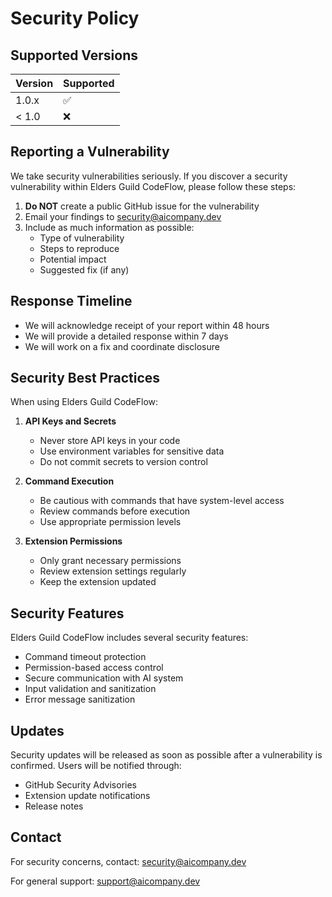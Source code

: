 # Security Policy

## Supported Versions

| Version | Supported          |
| ------- | ------------------ |
| 1.0.x   | :white_check_mark: |
| < 1.0   | :x:                |

## Reporting a Vulnerability

We take security vulnerabilities seriously. If you discover a security vulnerability within Elders Guild CodeFlow, please follow these steps:

1. **Do NOT** create a public GitHub issue for the vulnerability
2. Email your findings to security@aicompany.dev
3. Include as much information as possible:
   - Type of vulnerability
   - Steps to reproduce
   - Potential impact
   - Suggested fix (if any)

## Response Timeline

- We will acknowledge receipt of your report within 48 hours
- We will provide a detailed response within 7 days
- We will work on a fix and coordinate disclosure

## Security Best Practices

When using Elders Guild CodeFlow:

1. **API Keys and Secrets**
   - Never store API keys in your code
   - Use environment variables for sensitive data
   - Do not commit secrets to version control

2. **Command Execution**
   - Be cautious with commands that have system-level access
   - Review commands before execution
   - Use appropriate permission levels

3. **Extension Permissions**
   - Only grant necessary permissions
   - Review extension settings regularly
   - Keep the extension updated

## Security Features

Elders Guild CodeFlow includes several security features:

- Command timeout protection
- Permission-based access control
- Secure communication with AI system
- Input validation and sanitization
- Error message sanitization

## Updates

Security updates will be released as soon as possible after a vulnerability is confirmed. Users will be notified through:

- GitHub Security Advisories
- Extension update notifications
- Release notes

## Contact

For security concerns, contact: security@aicompany.dev

For general support: support@aicompany.dev